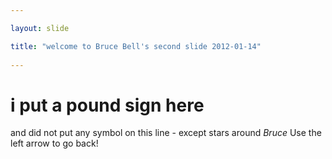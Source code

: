 ```yaml
---

layout: slide

title: "welcome to Bruce Bell's second slide 2012-01-14"
 
---
```

# i put a pound sign here
and did not put any symbol  on this line - except stars around *Bruce*
Use the left arrow to go back!
